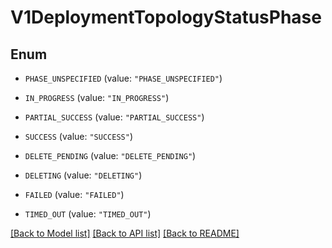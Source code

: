 # V1DeploymentTopologyStatusPhase

## Enum


* `PHASE_UNSPECIFIED` (value: `"PHASE_UNSPECIFIED"`)

* `IN_PROGRESS` (value: `"IN_PROGRESS"`)

* `PARTIAL_SUCCESS` (value: `"PARTIAL_SUCCESS"`)

* `SUCCESS` (value: `"SUCCESS"`)

* `DELETE_PENDING` (value: `"DELETE_PENDING"`)

* `DELETING` (value: `"DELETING"`)

* `FAILED` (value: `"FAILED"`)

* `TIMED_OUT` (value: `"TIMED_OUT"`)


[[Back to Model list]](../README.md#documentation-for-models) [[Back to API list]](../README.md#documentation-for-api-endpoints) [[Back to README]](../README.md)


